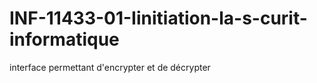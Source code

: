 # INF-11433-01-Iinitiation-la-s-curit-informatique
interface permettant d'encrypter et de décrypter 

